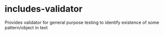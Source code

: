 # includes-validator
Provides validator for general purpose testing to identify existence of some pattern/object in text
